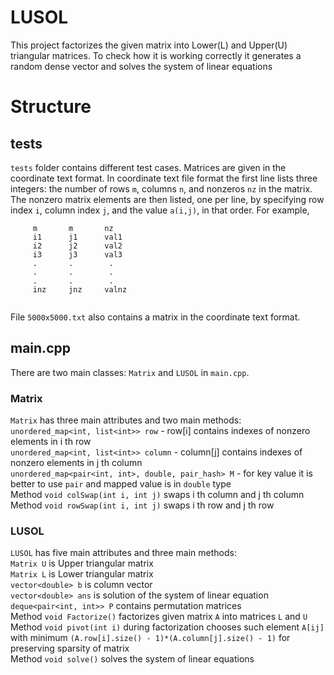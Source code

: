 # LUSOL
This project factorizes the given matrix into Lower(L) and Upper(U) triangular matrices. To check how it is working correctly it generates a random dense vector and solves the system of linear equations
# Structure

## tests
``tests`` folder contains different test cases. Matrices are given in the coordinate text format. In coordinate text file format the first line lists three integers: the number of rows `m`, columns `n`, and nonzeros `nz` in the matrix. The nonzero matrix elements are then listed, one per line, by specifying row index `i`, column index `j`, and the value `a(i,j)`, in that order. For example,

```
     m       m       nz
     i1      j1      val1
     i2      j2      val2
     i3      j3      val3
     .       .        .
     .       .        .
     .       .        .
     inz     jnz     valnz
    
```
File ``5000x5000.txt`` also contains a matrix in the coordinate text format.
## main.cpp
There are two main classes: ``Matrix`` and ``LUSOL`` in ``main.cpp``. <br>
### Matrix
``Matrix`` has three main attributes and two main methods: <br>
``unordered_map<int, list<int>> row`` - row[i] contains indexes of nonzero elements in i th row <br>
``unordered_map<int, list<int>> column`` - column[j] contains indexes of nonzero elements in j th column <br>
``unordered_map<pair<int, int>, double, pair_hash> M`` - for key value it is better to use ``pair``  and mapped value is in ``double`` type <br>
Method ``void colSwap(int i, int j)`` swaps i th column and j th column<br>
Method ``void rowSwap(int i, int j)`` swaps i th row and j th row<br>

### LUSOL
``LUSOL`` has five main attributes and three main methods: <br>
``Matrix U`` is Upper triangular matrix <br>
``Matrix L`` is Lower triangular matrix <br>
``vector<double> b`` is column vector <br>
``vector<double> ans`` is solution of the system of linear equation <br>
``deque<pair<int, int>> P`` contains permutation matrices  <br>
Method ``void Factorize()`` factorizes given matrix ``A`` into matrices ``L`` and ``U`` <br>
Method ``void pivot(int i)`` during factorization chooses such element ``A[ij]`` with minimum ``(A.row[i].size() - 1)*(A.column[j].size() - 1)`` for preserving sparsity of matrix<br>
Method ``void solve()`` solves the system of linear equations<br>
